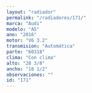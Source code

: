 ```yaml
---
layout: "radiador"
permalink: "/radiadores/171/"
marca: "Audi"
modelo: "A5"
ano: "2016"
motor: "V6 3.2"
transmision: "Automática"
parte: "60318"
clima: "Con clima"
alto: "28 3/8"
ancho: "18 1/2"
observaciones: ""
id: "171"
---
```



